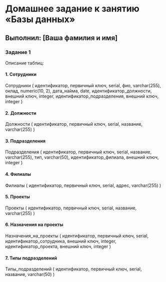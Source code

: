 # Домашнее задание к занятию «Базы данных»

## Выполнил: [Ваша фамилия и имя]

### Задание 1

Описание таблиц:

#### 1. Сотрудники
Сотрудники (
    идентификатор, первичный ключ, serial,
    фио, varchar(255),
    оклад, numeric(10, 2),
    дата_найма, date,
    идентификатор_должности, внешний ключ, integer,
    идентификатор_подразделения, внешний ключ, integer
)


#### 2. Должности
Должности (
    идентификатор, первичный ключ, serial,
    название, varchar(255)
)


#### 3. Подразделения
Подразделения (
    идентификатор, первичный ключ, serial,
    название, varchar(255),
    тип, varchar(50),
    идентификатор_филиала, внешний ключ, integer
)



#### 4. Филиалы
Филиалы (
    идентификатор, первичный ключ, serial,
    адрес, varchar(255)
)




#### 5. Проекты
Проекты (
    идентификатор, первичный ключ, serial,
    название, varchar(255)
)




#### 6. Назначения на проекты
Назначения_на_проекты (
    идентификатор, первичный ключ, serial,
    идентификатор_сотрудника, внешний ключ, integer,
    идентификатор_проекта, внешний ключ, integer
)



#### 7. Типы подразделений
Типы_подразделений (
    идентификатор, первичный ключ, serial,
    название, varchar(50)
)